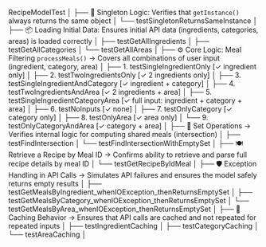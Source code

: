 RecipeModelTest
│
├── 🔁 Singleton Logic: Verifies that `getInstance()` always returns the same object
│   └── testSingletonReturnsSameInstance
│
├── 📦 Loading Initial Data: Ensures initial API data (ingredients, categories, areas) is loaded correctly
│   ├── testGetAllIngredients
│   ├── testGetAllCategories
│   └── testGetAllAreas
│
├── ⚙️ Core Logic: Meal Filtering `processMeals()` → Covers all combinations of user input (ingredient, category, area)
│   ├── 1. testSingleIngredientOnly                  [✓ ingredient only]
│   ├── 2. testTwoIngredientsOnly                   [✓ 2 ingredients only]
│   ├── 3. testSingleIngredientAndCategory          [✓ ingredient + category]
│   ├── 4. testTwoIngredientsAndArea                [✓ 2 ingredients + area]
│   ├── 5. testSingleIngredientCategoryArea         [✓ full input: ingredient + category + area]
│   ├── 6. testNoInputs                              [✓ none]
│   ├── 7. testOnlyCategory                          [✓ category only]
│   ├── 8. testOnlyArea                              [✓ area only]
│   └── 9. testOnlyCategoryAndArea                   [✓ category + area]
│
├── 🔗 Set Operations → Verifies internal logic for computing shared meals (intersection)
│   ├── testFindIntersection
│   └── testFindIntersectionWithEmptySet
│
├── 🍽️ Retrieve a Recipe by Meal ID → Confirms ability to retrieve and parse full recipe details by meal ID
│   └── testGetRecipeByIdMeal
│
├── 🛡️ Exception Handling in API Calls → Simulates API failures and ensures the model safely returns empty results
│   ├── testGetMealsByIngredient_whenIOException_thenReturnsEmptySet
│   ├── testGetMealsByCategory_whenIOException_thenReturnsEmptySet
│   └── testGetMealsByArea_whenIOException_thenReturnsEmptySet
│
├── 🧠 Caching Behavior → Ensures that API calls are cached and not repeated for repeated inputs
│   ├── testIngredientCaching
│   ├── testCategoryCaching
│   └── testAreaCaching
│       

